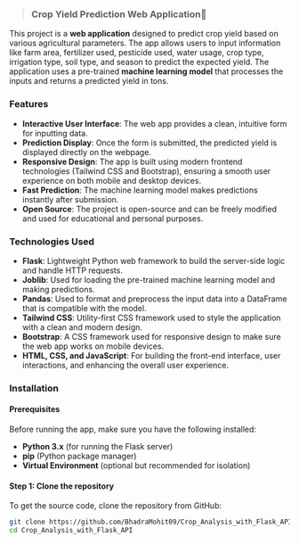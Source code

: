 > ### Crop Yield Prediction Web Application🌾

This project is a **web application** designed to predict crop yield based on various agricultural parameters. The app allows users to input information like farm area, fertilizer used, pesticide used, water usage, crop type, irrigation type, soil type, and season to predict the expected yield. The application uses a pre-trained **machine learning model** that processes the inputs and returns a predicted yield in tons.

### Features
- **Interactive User Interface**: The web app provides a clean, intuitive form for inputting data.
- **Prediction Display**: Once the form is submitted, the predicted yield is displayed directly on the webpage.
- **Responsive Design**: The app is built using modern frontend technologies (Tailwind CSS and Bootstrap), ensuring a smooth user experience on both mobile and desktop devices.
- **Fast Prediction**: The machine learning model makes predictions instantly after submission.
- **Open Source**: The project is open-source and can be freely modified and used for educational and personal purposes.

### Technologies Used
- **Flask**: Lightweight Python web framework to build the server-side logic and handle HTTP requests.
- **Joblib**: Used for loading the pre-trained machine learning model and making predictions.
- **Pandas**: Used to format and preprocess the input data into a DataFrame that is compatible with the model.
- **Tailwind CSS**: Utility-first CSS framework used to style the application with a clean and modern design.
- **Bootstrap**: A CSS framework used for responsive design to make sure the web app works on mobile devices.
- **HTML, CSS, and JavaScript**: For building the front-end interface, user interactions, and enhancing the overall user experience.

### Installation

#### Prerequisites
Before running the app, make sure you have the following installed:
- **Python 3.x** (for running the Flask server)
- **pip** (Python package manager)
- **Virtual Environment** (optional but recommended for isolation)

#### Step 1: Clone the repository
To get the source code, clone the repository from GitHub:
```bash
git clone https://github.com/BhadraMohit09/Crop_Analysis_with_Flask_API.git
cd Crop_Analysis_with_Flask_API
